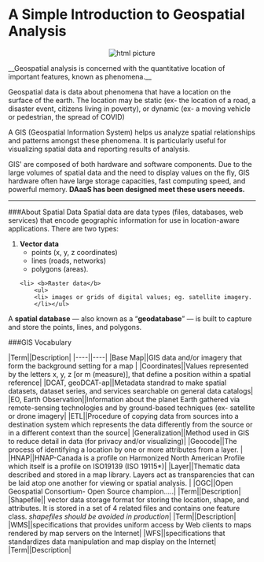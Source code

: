# A Simple Introduction to Geospatial Analysis


<p align='center'>
<img src="https://i.ibb.co/TrGQv9f/intro.png" alt="html picture">
</p>
__Geospatial analysis is concerned with the quantitative location of important features, known as phenomena.__
  
Geospatial data is data about phenomena that have a location on the surface of the earth. The location may be static (ex- the location of a road, a disaster event, citizens living in poverty), or dynamic (ex- a moving vehicle or pedestrian, the spread of COVID)
<br>

A GIS (Geospatial Information System) helps us analyze spatial relationships and patterns amongst these phenomena. It is particularly useful for visualizing spatial data and reporting results of analysis.

GIS' are composed of both hardware and software components. Due to the large volumes of spatial data and the need to display values on the fly, GIS hardware often have large storage capacities, fast computing speed, and powerful memory. <b>DAaaS has been designed meet these users neeeds.</b>

---

###About Spatial Data
Spatial data are data types (files, databases, web services) that encode geographic information for use in location-aware applications.
There are two types:

<ol>
	<li> <b>Vector data</b>
		<ul>
		<li>points (x, y, z coordinates)
		<li>lines (roads, networks) 
		<li>polygons (areas).
		</ul></li>

	<li> <b>Raster data</b>
		<ul>
		<li> images or grids of digital values; eg. satellite imagery.
		</li></ul>
</ol>


A <b>spatial database</b> — also known as a “<b>geodatabase</b>” — is built to capture and store the points, lines, and polygons.


###GIS Vocabulary

|Term||Description|
|----||----|
|Base Map||GIS data and/or imagery that form the background setting for a map |
|Coordinates||Values represented by the letters x, y, z [or m (measure)], that define a position within a spatial reference|
|DCAT, geoDCAT-ap||Metadata standrad to make spatial datasets, dataset series, and services searchable on general data catalogs|
|EO, Earth Observation||Information about the planet Earth gathered via remote-sensing technologies and by ground-based techniques (ex- satellite or drone imagery|
|ETL||Procedure of copying data from sources into a destination system which represents the data differently from the source or in a different context than the source|
|Generalization||Method used in GIS to reduce detail in data (for privacy and/or visualizing)|
|Geocode||The process of identifying a location by one or more attributes from a layer. |
|HNAP||HNAP-Canada is a profile on Harmonized North American Profile which itself is a profile on ISO19139 (ISO 19115*)|
|Layer||Thematic data described and stored in a map library. Layers act as transparencies that can be laid atop one another for viewing or spatial analysis. |
|OGC||Open Geospatial Consortium- Open Source champion.....|
|Term||Description|
|Shapefile|| vector data storage format for storing the location, shape, and attributes. It is stored in a set of 4 related files and contains one feature class. *shapefiles should be avoided in production*|
|Term||Description|
|WMS||specifications that provides uniform access by Web clients to maps rendered by map servers on the Internet|
|WFS||specifications that standardizes data manipulation and map display on the Internet|
|Term||Description|

